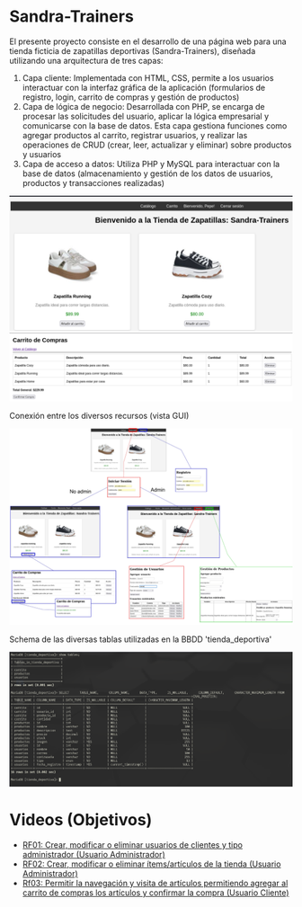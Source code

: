 # Sandra-Trainers
El presente proyecto consiste en el desarrollo de una página web para una tienda ficticia de zapatillas deportivas (Sandra-Trainers), diseñada utilizando una arquitectura de tres capas:
1.	Capa cliente: Implementada con HTML, CSS, permite a los usuarios interactuar con la interfaz gráfica de la aplicación (formularios de registro, login, carrito de compras y gestión de productos)
2.	Capa de lógica de negocio: Desarrollada con PHP, se encarga de procesar las solicitudes del usuario, aplicar la lógica empresarial y comunicarse con la base de datos. Esta capa gestiona funciones como agregar productos al carrito, registrar usuarios, y realizar las operaciones de CRUD (crear, leer, actualizar y eliminar) sobre productos y usuarios
3.	Capa de acceso a datos: Utiliza PHP y MySQL para interactuar con la base de datos (almacenamiento y gestión de los datos de usuarios, productos y transacciones realizadas)

![Catalogo](img/a.PNG)
![Carrito](img/b.PNG)

Conexión entre los diversos recursos (vista GUI)

![Vista Lógica](img/connections.PNG)

Schema de las diversas tablas utilizadas en la BBDD 'tienda_deportiva'

![Carrito](img/schema.PNG)

# Videos (Objetivos)
- [RF01: Crear, modificar o eliminar usuarios de clientes y tipo administrador (Usuario Administrador)](https://mega.nz/file/EMFgVB4Y#SiIE1b9mh6LN0qJ0ye5JHIXnymml80dpSW6cx2onLQM)
- [RF02: Crear, modificar o eliminar ítems/artículos de la tienda (Usuario Administrador)](https://mega.nz/file/4RlhFRzL#CodwRxZmhLhCdjSQwMxvIIAWoYX0beQOKshxOQatnYk)
- [Rf03: Permitir la navegación y visita de artículos permitiendo agregar al carrito de compras los artículos y confirmar la compra (Usuario Cliente)](https://mega.nz/file/gQlSGBBZ#NcIeekOAWjpKnueDiu4WUz4Gxi2GYUEl5vB06qHhEXg)
